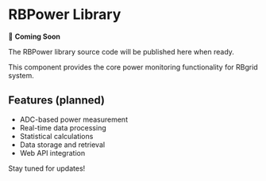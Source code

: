 # RBPower Library

🚧 **Coming Soon**

The RBPower library source code will be published here when ready.

This component provides the core power monitoring functionality for RBgrid system.

## Features (planned)

- ADC-based power measurement
- Real-time data processing
- Statistical calculations
- Data storage and retrieval
- Web API integration

Stay tuned for updates!
